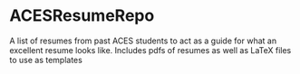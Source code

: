 # ACESResumeRepo
A list of resumes from past ACES students to act as a guide for what an excellent resume looks like. Includes pdfs of resumes as well as LaTeX files to use as templates
